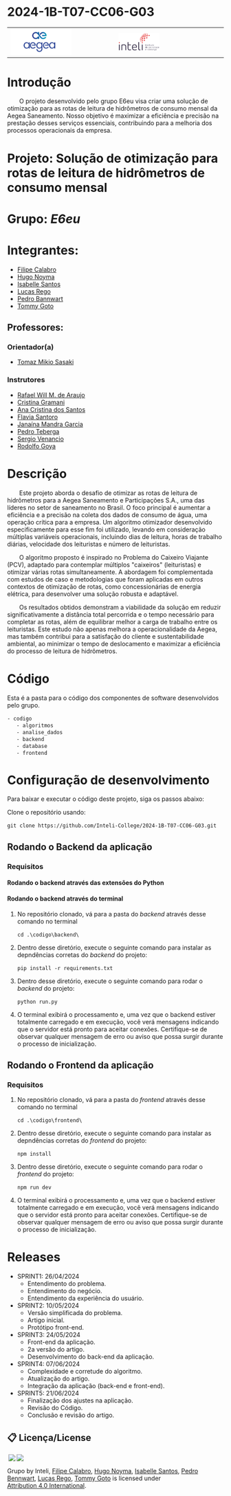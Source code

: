 # 2024-1B-T07-CC06-G03

<table>
<tr>
<td>
<a href= "https://www.aegea.com.br/"><img src="./artefatos/imagens/logos/logo-aegea.png" alt="Aegea" border="0" width="60%"></a>
</td>
<td><a href= "https://www.inteli.edu.br/"><img src="./artefatos/imagens/logos/inteli-logo.png" alt="Inteli - Instituto de Tecnologia e Liderança" border="0" width="40%"></a>
</td>
</tr>
</table>

# Introdução

&emsp;&emsp;O projeto desenvolvido pelo grupo E6eu visa criar uma solução de otimização para as rotas de leitura de hidrômetros de consumo mensal da Aegea Saneamento. Nosso objetivo é maximizar a eficiência e precisão na prestação desses serviços essenciais, contribuindo para a melhoria dos processos operacionais da empresa.

# Projeto: Solução de otimização para rotas de leitura de hidrômetros de consumo mensal

# Grupo: _E6eu_

# Integrantes:

- <a href="https://www.linkedin.com/in/filipe-calabro-3b3517243/">Filipe Calabro</a>
- <a href="https://www.linkedin.com/in/hugo-noyma/">Hugo Noyma</a>
- <a href="https://www.linkedin.com/in/isabelle-santos-507067204/">Isabelle Santos</a>
- <a href="https://www.linkedin.com/in/lucasbmr/">Lucas Rego</a>
- <a href="https://www.linkedin.com/in/pedro-bannwart/">Pedro Bannwart</a>
- <a href="https://www.linkedin.com/in/tommygoto/">Tommy Goto</a>

##  Professores:
### Orientador(a) 
- <a href="https://www.linkedin.com/in/tmsasaki?originalSubdomain=br">Tomaz Mikio Sasaki</a>
### Instrutores
- <a href="https://www.linkedin.com/in/rafael-will-m-de-araujo-20809b18b/?originalSubdomain=br">Rafael Will M. de Araujo</a>
- <a href="https://www.linkedin.com/in/cristinagramani/?originalSubdomain=br">Cristina Gramani</a>
- <a href="https://www.linkedin.com/in/anacristinadossantos/?originalSubdomain=br">Ana Cristina dos Santos</a>
- <a href="https://www.linkedin.com/in/flavia-santoro-79704820?originalSubdomain=br">Flavia Santoro</a> 
- <a href="https://www.linkedin.com/in/janainamandra/?originalSubdomain=br">Janaína Mandra Garcia</a>
- <a href="https://www.linkedin.com/in/pedroteberga?originalSubdomain=br">Pedro Teberga</a>
- <a href="https://www.linkedin.com/in/sergio-venancio-a509b342/?originalSubdomain=br">Sergio Venancio</a>
- <a href="https://www.linkedin.com/in/rodolfo-goya-6ab187/">Rodolfo Goya</a> 

# Descrição

&emsp;&emsp;Este projeto aborda o desafio de otimizar as rotas de leitura de hidrômetros para a Aegea Saneamento e Participações S.A., uma das líderes no setor de saneamento no Brasil. O foco principal é aumentar a eficiência e a precisão na coleta dos dados de consumo de água, uma operação crítica para a empresa. Um algoritmo otimizador desenvolvido especificamente para esse fim foi utilizado, levando em consideração múltiplas variáveis operacionais, incluindo dias de leitura, horas de trabalho diárias, velocidade dos leituristas e número de leituristas.

&emsp;&emsp;O algoritmo proposto é inspirado no Problema do Caixeiro Viajante (PCV), adaptado para contemplar múltiplos "caixeiros" (leituristas) e otimizar várias rotas simultaneamente. A abordagem foi complementada com estudos de caso e metodologias que foram aplicadas em outros contextos de otimização de rotas, como concessionárias de energia elétrica, para desenvolver uma solução robusta e adaptável.

&emsp;&emsp;Os resultados obtidos demonstram a viabilidade da solução em reduzir significativamente a distância total percorrida e o tempo necessário para completar as rotas, além de equilibrar melhor a carga de trabalho entre os leituristas. Este estudo não apenas melhora a operacionalidade da Aegea, mas também contribui para a satisfação do cliente e sustentabilidade ambiental, ao minimizar o tempo de deslocamento e maximizar a eficiência do processo de leitura de hidrômetros.


# Código

Esta é a pasta para o código dos componentes de software desenvolvidos pelo grupo.

   ```
   - codigo
      - algoritmos
      - analise_dados
      - backend
      - database
      - frontend
   ```

# Configuração de desenvolvimento

Para baixar e executar o código deste projeto, siga os passos abaixo:

Clone o repositório usando:

```
git clone https://github.com/Inteli-College/2024-1B-T07-CC06-G03.git

```

## Rodando o Backend da aplicação

### Requisitos

#### Rodando o backend através das extensões do Python

#### Rodando o backend através do terminal

1. No repositório clonado, vá para a pasta do _backend_ através desse comando no terminal
   ```
   cd .\codigo\backend\
   ```
2. Dentro desse diretório, execute o seguinte comando para instalar as depndências corretas do _backend_ do projeto:
    ```
   pip install -r requirements.txt
   ```
3. Dentro desse diretório, execute o seguinte comando para rodar o _backend_ do projeto:
   ```
   python run.py
   ```
3. O terminal exibirá o processamento e, uma vez que o backend estiver totalmente carregado e em execução, você verá mensagens indicando que o servidor está pronto para aceitar conexões. Certifique-se de observar qualquer mensagem de erro ou aviso que possa surgir durante o processo de inicialização.

## Rodando o Frontend da aplicação

### Requisitos

1. No repositório clonado, vá para a pasta do _frontend_ através desse comando no terminal
   ```
   cd .\codigo\frontend\
   ```

2. Dentro desse diretório, execute o seguinte comando para instalar as depndências corretas do _frontend_ do projeto:
    ```
   npm install
   ```

3. Dentro desse diretório, execute o seguinte comando para rodar o _frontend_ do projeto:
   ```
   npm run dev
   ```
4. O terminal exibirá o processamento e, uma vez que o backend estiver totalmente carregado e em execução, você verá mensagens indicando que o servidor está pronto para aceitar conexões. Certifique-se de observar qualquer mensagem de erro ou aviso que possa surgir durante o processo de inicialização.

# Releases

- SPRINT1: 26/04/2024  
    * Entendimento do problema.
    * Entendimento do negócio.
    * Entendimento da experiência do usuário.
- SPRINT2: 10/05/2024 
    * Versão simplificada do problema.
    * Artigo inicial.
    * Protótipo front-end.
- SPRINT3: 24/05/2024
    * Front-end da aplicação.
    * 2a versão do artigo.
    * Desenvolvimento do back-end da aplicação.
- SPRINT4: 07/06/2024
     * Complexidade e corretude do algoritmo.
     * Atualização do artigo.
     * Integração da aplicação (back-end e front-end).
- SPRINT5: 21/06/2024  
     * Finalização dos ajustes na aplicação.
     * Revisão do Código.
     * Conclusão e revisão do artigo.

## 📋 Licença/License

<img style="height:22px!important;margin-left:3px;vertical-align:text-bottom;" src="https://mirrors.creativecommons.org/presskit/icons/cc.svg?ref=chooser-v1"><img style="height:22px!important;margin-left:3px;vertical-align:text-bottom;" src="https://mirrors.creativecommons.org/presskit/icons/by.svg?ref=chooser-v1"><p xmlns:cc="http://creativecommons.org/ns#" xmlns:dct="http://purl.org/dc/terms/">

<a property="dct:title" rel="cc:attributionURL">Grupo</a> by <a rel="cc:attributionURL dct:creator" property="cc:attributionName">Inteli, [Filipe Calabro](https://www.linkedin.com/in/filipe-calabro-3b3517243/), [Hugo Noyma](https://www.linkedin.com/in/hugo-noyma/), [Isabelle Santos](https://www.linkedin.com/in/isabelle-santos-507067204/), [Pedro Bennwart](https://www.linkedin.com/in/pedro-bannwart/), [Lucas Rego](https://www.linkedin.com/in/lucasbmr/), [Tommy Goto](https://www.linkedin.com/in/tommygoto/)</a> is licensed under <a href="https://creativecommons.org/licenses/by/4.0/?ref=chooser-v1" rel="license noopener noreferrer" style="display:inline-block;">Attribution 4.0 International</a>.</p>
